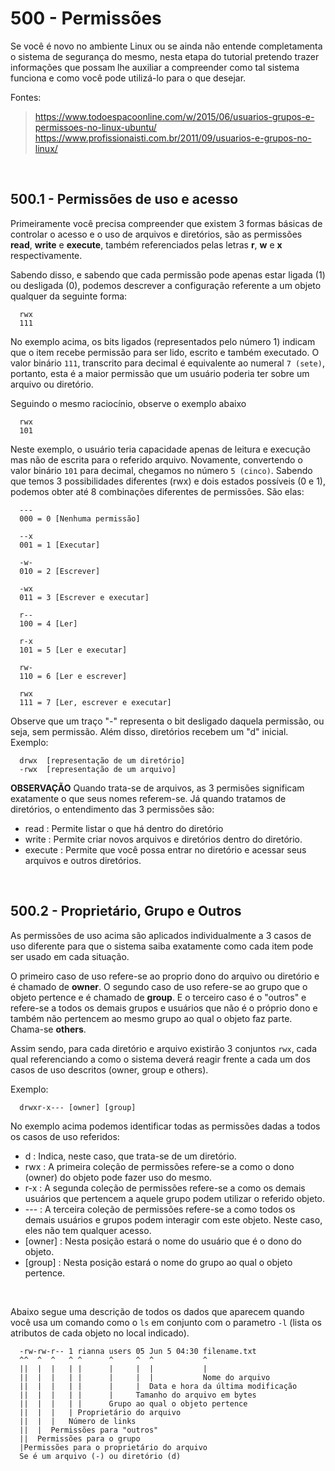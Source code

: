 # 500 - Permissões

Se você é novo no ambiente Linux ou se ainda não entende completamenta o sistema de segurança do
mesmo, nesta etapa do tutorial pretendo trazer informações que possam lhe auxiliar a compreender
como tal sistema funciona e como você pode utilizá-lo para o que desejar.

Fontes:
> https://www.todoespacoonline.com/w/2015/06/usuarios-grupos-e-permissoes-no-linux-ubuntu/
> https://www.profissionaisti.com.br/2011/09/usuarios-e-grupos-no-linux/



&nbsp;

## 500.1 - Permissões de uso e acesso

Primeiramente você precisa compreender que existem 3 formas básicas de controlar o acesso e o uso
de arquivos e diretórios, são as permissões **read**, **write** e **execute**, também referenciados
pelas letras **r**, **w** e **x** respectivamente.

Sabendo disso, e sabendo que cada permissão pode apenas estar ligada (1) ou desligada (0), podemos
descrever a configuração referente a um objeto qualquer da seguinte forma:

```
  rwx
  111
```

No exemplo acima, os bits ligados (representados pelo número 1) indicam que o item recebe permissão
para ser lido, escrito e também executado. O valor binário ``111``, transcrito para decimal é
equivalente ao numeral ``7 (sete)``, portanto, esta é a maior permissão que um usuário poderia ter
sobre um arquivo ou diretório.

Seguindo o mesmo raciocínio, observe o exemplo abaixo

```
  rwx
  101
```

Neste exemplo, o usuário teria capacidade apenas de leitura e execução mas não de escrita para o
referido arquivo.
Novamente, convertendo o valor binário ``101`` para decimal, chegamos no número ``5 (cinco)``.
Sabendo que temos 3 possibilidades diferentes (rwx) e dois estados possíveis (0 e 1), podemos obter
até 8 combinações diferentes de permissões. São elas:

```
  ---
  000 = 0 [Nenhuma permissão]

  --x
  001 = 1 [Executar]

  -w-
  010 = 2 [Escrever]

  -wx
  011 = 3 [Escrever e executar]

  r--
  100 = 4 [Ler]

  r-x
  101 = 5 [Ler e executar]

  rw-
  110 = 6 [Ler e escrever]

  rwx
  111 = 7 [Ler, escrever e executar]
```

Observe que um traço "-" representa o bit desligado daquela permissão, ou seja, sem permissão.
Além disso, diretórios recebem um "d" inicial.
Exemplo:

```
  drwx  [representação de um diretório]
  -rwx  [representação de um arquivo]
```


**OBSERVAÇÃO**
Quando trata-se de arquivos, as 3 permisões significam exatamente o que seus nomes referem-se.
Já quando tratamos de diretórios, o entendimento das 3 permissões são:
- read    : Permite listar o que há dentro do diretório
- write   : Permite criar novos arquivos e diretórios dentro do diretório.
- execute : Permite que você possa entrar no diretório e acessar seus arquivos e outros diretórios.



&nbsp;

## 500.2 - Proprietário, Grupo e Outros

As permissões de uso acima são aplicados individualmente a 3 casos de uso diferente para que o
sistema saiba exatamente como cada item pode ser usado em cada situação.

O primeiro caso de uso refere-se ao proprio dono do arquivo ou diretório e é chamado de **owner**.
O segundo caso de uso refere-se ao grupo que o objeto pertence e é chamado de **group**.
E o terceiro caso é o "outros" e refere-se a todos os demais grupos e usuários que não é o próprio
dono e também não pertencem ao mesmo grupo ao qual o objeto faz parte. Chama-se **others**.

Assim sendo, para cada diretório e arquivo existirão 3 conjuntos ``rwx``, cada qual referenciando
a como o sistema deverá reagir frente a cada um dos casos de uso descritos (owner, group e others).

Exemplo:

```
  drwxr-x--- [owner] [group]
```

No exemplo acima podemos identificar todas as permissões dadas a todos os casos de uso referidos:

* d       : Indica, neste caso, que trata-se de um diretório.
* rwx     : A primeira coleção de permissões refere-se a como o dono (owner) do objeto pode fazer
            uso do mesmo.
* r-x     : A segunda coleção de permissões refere-se a como os demais usuários que pertencem a
            aquele grupo podem utilizar o referido objeto.
* ---     : A terceira coleção de permissões refere-se a como todos os demais usuários e grupos
            podem interagir com este objeto. Neste caso, eles não tem qualquer acesso.
* [owner] : Nesta posição estará o nome do usuário que é o dono do objeto.
* [group] : Nesta posição estará o nome do grupo ao qual o objeto pertence.


&nbsp;

Abaixo segue uma descrição de todos os dados que aparecem quando você usa um comando como o ``ls``
em conjunto com o parametro ``-l`` (lista os atributos de cada objeto no local indicado).

```
  -rw-rw-r-- 1 rianna users 05 Jun 5 04:30 filename.txt
  ^^  ^  ^   ^ ^      ^     ^  ^           ^
  ||  |  |   | |      |     |  |           |
  ||  |  |   | |      |     |  |           Nome do arquivo
  ||  |  |   | |      |     |  Data e hora da última modificação
  ||  |  |   | |      |     Tamanho do arquivo em bytes
  ||  |  |   | |      Grupo ao qual o objeto pertence
  ||  |  |   | Proprietário do arquivo
  ||  |  |   Número de links
  ||  |  Permissões para "outros"
  ||  Permissões para o grupo
  |Permissões para o proprietário do arquivo
  Se é um arquivo (-) ou diretório (d)
```

